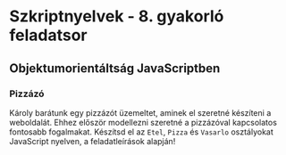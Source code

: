 # Szkriptnyelvek - 8. gyakorló feladatsor

## Objektumorientáltság JavaScriptben


### Pizzázó

Károly barátunk egy pizzázót üzemeltet, aminek el szeretné készíteni a weboldalát. Ehhez először modellezni szeretné a pizzázóval kapcsolatos fontosabb fogalmakat. Készítsd el az `Etel`, `Pizza` és `Vasarlo` osztályokat JavaScript nyelven, a feladatleírások alapján!

